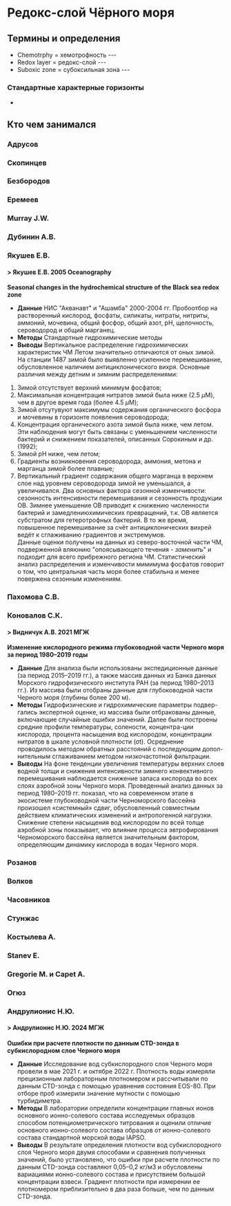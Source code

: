 # Редокс-слой Чёрного моря
## Термины и определения
- Chemotrphy = хемотрофность --- 
- Redox layer = редокс-слой --- 
- Suboxic zone = субоксильная зона ---
### Стандартные характерные горизонты 
 - 


## Кто чем занимался

### Адрусов

### Скопинцев

### Безбородов

### Еремеев

### Murray J.W.

### Дубинин А.В.

### Якушев Е.В.
#### > Якушев Е.В. 2005 Oceanography
**Seasonal changes in the hydrochemical structure of the Black sea redox zone**
 - **Данные**
НИС "Акванавт" и "Ашамба" 2000-2004 гг. Пробоотбор на растворенный кислород, фосфаты, силикаты, нитраты, нитриты, аммоний, мочевина, общий фосфор, общий азот, рН, щелочность, сероводород и общий марганец.
 - **Методы**
Стандартные гидрохимические методы
 - **Выводы**
Вертикальное распределение гидрохимических характеристик ЧМ Летом значительно отличаются от оных зимой. На станции 1487 зимой было выявленно усиленное перемешивание, обусловленное наличием антициклонического вихря. Основные различия между детним и зимним распределениями:
1. Зимой отсутствует верхний минимум фосфатов;
2. Максимальная концентрация нитратов зимой была ниже (2.5 $\mu$M), чем в другое время года (более 4.5 $\mu$M);
3. Зимой отсутувуют максимумы содержания органического фосфора и мочевины в горизонте появления сероводорода;
4. Концентрация органического азота зимой была ниже, чем летом. Эти наблюдения могут быть связаны с уменьшением численности бактерий и снижением показателей, описанных
Сорокиным и др. (1992);
5. Зимой pH ниже, чем летом;
6. Градиенты возникновения сероводорода, аммония, метона и марганца зимой более плавные;
7. Вертикальный градиент содержания общего марганца в верхнем слое над уровнем сероводорода зимой не уменьшался, а увеличивался.
Два основных фактора сезонной изменчивости: сезонность интенсивности перемешивания и сезонность продукции ОВ.
Зимнее уменьшение ОВ приводит к снижению численности бактерий и замедлениюхимических превращений, т.к. ОВ является субстратом для гетеротрофных бактерий. В то же время, повышенное перемешивание за счёт антициклонических вихрей ведёт к сглаживанию градиентов и экстремумов.  
Данные оценки получены на данных из северо-восточной части ЧМ, подверженной вляюнию "опоясывающего течения - *заменить*" и подходит для всего прибрежного региона ЧМ. Статистический анализ распределения и изменчивости мимимума фосфатов говорит о том, что центральная часть моря более стабильна и менее повержена сезонным изменениям.
### Пахомова С.В.

### Коновалов С.К.
#### > Видничук А.В. 2021 МГЖ
**Изменение кислородного режима глубоководной части Черного моря за период 1980–2019 годы**
 -  **Данные**
Для анализа были использованы экспедиционные данные (за период 2015–2019 гг.), а также массив данных из Банка данных Морского гидрофизического института РАН (за период 1980–2013 гг.). Из массива были отобраны данные для глубоководной части Черного моря (глубины более 200 м).
 -  **Методы**
Гидрофизические и гидрохимические параметры подвер-гались экспертной оценке, из массива были отбракованы данные, включающие случайные ошибки значений. Далее были построены средние профили температуры, солености, концентра-ции кислорода, процента насыщения вод кислородом, концентрации нитратов в шкале условной плотности (σt). Осреднение проводилось методом обратных расстояний с последующим допол-нительным сглаживанием методом низкочастотной фильтрации.
 -  **Выводы**
На фоне тенденции увеличения температуры верхних слоев водной толщи и снижения интенсивности зимнего конвективного перемешивания наблюдается снижение запаса кислорода во всех слоях аэробной зоны Черного моря. Проведенный анализ данных за период 1980–2019 гг. показал, что на современном этапе в экосистеме глубоководной части Черноморского бассейна произошел «системный» сдвиг, обусловленный совместным действием климатических изменений и антропогенной нагрузки. Снижение степени насыщения вод кислородом по всей толще аэробной зоны показывает, что влияние процесса эвтрофирования Черноморского бассейна является значительным фактором, определяющим динамику кислорода в водах Черного моря.

### Розанов 

### Волков

### Часовников

### Стунжас

### Костылева А.

### Stanev E.

### Gregorie M. и Capet A.

### Огюз

### Андрулионис Н.Ю.
#### > Андрулионис Н.Ю. 2024 МГЖ
**Ошибки при расчете плотности по данным CTD-зонда в субкислородном слое Черного моря**  
 -  **Данные**
Исследование вод субкислородного слоя Черного моря провели в мае 2021 г. и октябре 2022 г. Плотность воды измеряли прецизионным лабораторным плотномером и рассчитывали по данным CTD-зонда с помощью уравнения состояния EOS-80. При отборе проб измерили значение мутности с помощью турбидиметра.
 -  **Методы**
В лаборатории определили концентрации главных ионов основного ионно-солевого состава исследуемых образцов способом потенциометрического титрования и оценили отличие основного ионно-солевого состава образцов от ионно-солевого состава стандартной морской воды IAPSO.
 -  **Выводы**
В результате определения плотности вод субкислородного слоя Черного моря двумя способами и сравнения полученных значений, было установлено, что ошибки при расчете плотности по данным CTD-зонда составляют 0,05–0,2 кг/м3 и обусловлены вариациями ионно-солевого состава и присутствием большой концентрации взвеси. Градиент плотности при измерении ее плотномером приблизительно в два раза больше, чем по данным CTD-зонда.